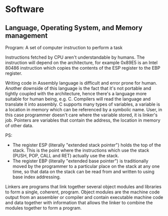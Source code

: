 # Software

## Language, Operating System, and Memory management

Program: A set of computer instruction to perform a task

Instructions fetched by CPU aren't understandable by humans. The instruction will depend on the architecture, 
for example 0x89E5 is an Intel 80486 instruction which copies the contents of the ESP register to the EBP register.

Writing code in Assembly language is difficult and error prone for human. Another downside of this language
is the fact that it's not portable and tightly coupled with the architecture, hence there's a language more
suitable for human being, e.g. C. Compilers will read the language and translate it into assembly.
C supports many types of variables, a variable is a location in memory which can be referenced by a symbolic name. 
User, in this case programmer doesn't care where the variable stored, it is linker's job.
Pointers are variables that contain the address, the location in memory of other data.

PS:
- The register ESP (literally "extended stack pointer") holds the top of the stack. This is the point where the instructions which use the stack (PUSH, POP, CALL and RET) actually use the stack.
- The register EBP (literally "extended base pointer") is traditionally moved by the programmer to a particular place on the stack at any one time, so that data on the stack can be read from and written to using base index addressing.

Linkers are programs that link together several object modules and libraries to form a single, coherent, program.
Object modules are the machine code output from an assembler or compiler and contain executable machine code and data together with information that allows the linker to combine the modules together to form a program.
